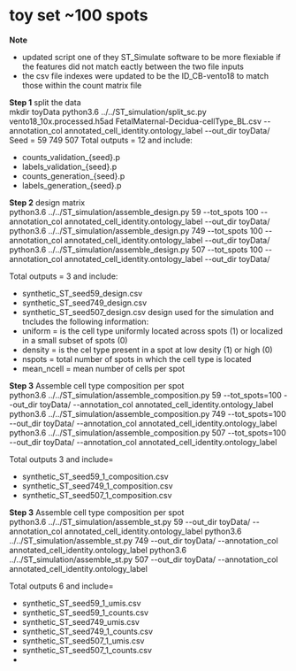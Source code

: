 # toy set ~100 spots 
**Note**  
- updated script one of they ST_Simulate software to be more flexiable if the features did not match eactly between the two file inputs 
- the csv file indexes were updated to be the ID_CB-vento18 to match those within the count matrix file

**Step 1** split the data  
          mkdir toyData
          python3.6 ../../ST_simulation/split_sc.py vento18_10x.processed.h5ad FetalMaternal-Decidua-cellType_BL.csv --annotation_col annotated_cell_identity.ontology_label --out_dir toyData/
Seed = 59 749 507
Total outputs = 12 and include:
- counts_validation_{seed}.p
- labels_validation_{seed}.p
- counts_generation_{seed}.p
- labels_generation_{seed}.p

**Step 2** design matrix  
         python3.6 ../../ST_simulation/assemble_design.py 59 --tot_spots 100 --annotation_col annotated_cell_identity.ontology_label --out_dir toyData/
         python3.6 ../../ST_simulation/assemble_design.py 749 --tot_spots 100 --annotation_col annotated_cell_identity.ontology_label --out_dir toyData/
         python3.6 ../../ST_simulation/assemble_design.py 507 --tot_spots 100 --annotation_col annotated_cell_identity.ontology_label --out_dir toyData/

Total outputs = 3 and include:
- synthetic_ST_seed59_design.csv
- synthetic_ST_seed749_design.csv
- synthetic_ST_seed507_design.csv
design used for the simulation and tncludes the following information: 
- uniform = is the cell type uniformly located across spots (1) or localized in a small subset of spots (0) 
- density = is the cel type present in a spot at low desity (1) or high (0)
- nspots = total number of spots in which the cell type is located 
- mean_ncell = mean number of cells per spot

**Step 3** Assemble cell type composition per spot   
         python3.6 ../../ST_simulation/assemble_composition.py 59 --tot_spots=100 --out_dir toyData/ --annotation_col annotated_cell_identity.ontology_label
         python3.6 ../../ST_simulation/assemble_composition.py 749 --tot_spots=100 --out_dir toyData/ --annotation_col annotated_cell_identity.ontology_label
         python3.6 ../../ST_simulation/assemble_composition.py 507 --tot_spots=100 --out_dir toyData/ --annotation_col annotated_cell_identity.ontology_label
    
Total outputs 3 and include= 
- synthetic_ST_seed59_1_composition.csv
- synthetic_ST_seed749_1_composition.csv
- synthetic_ST_seed507_1_composition.csv

**Step 3** Assemble cell type composition per spot   
         python3.6 ../../ST_simulation/assemble_st.py 59 --out_dir toyData/ --annotation_col annotated_cell_identity.ontology_label
         python3.6 ../../ST_simulation/assemble_st.py 749 --out_dir toyData/ --annotation_col annotated_cell_identity.ontology_label
         python3.6 ../../ST_simulation/assemble_st.py 507 --out_dir toyData/ --annotation_col annotated_cell_identity.ontology_label
         
Total outputs 6 and include= 
-  synthetic_ST_seed59_1_umis.csv
-  synthetic_ST_seed59_1_counts.csv
-  synthetic_ST_seed749_umis.csv
-  synthetic_ST_seed749_1_counts.csv
-  synthetic_ST_seed507_1_umis.csv
-  synthetic_ST_seed507_1_counts.csv
- 
